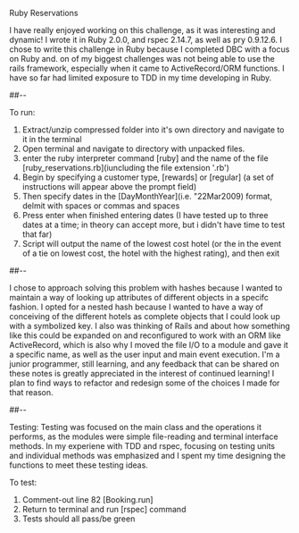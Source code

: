 Ruby Reservations

I have really enjoyed working on this challenge, as it was interesting and
dynamic! I wrote it in Ruby 2.0.0, and rspec 2.14.7, as well as pry 0.9.12.6.
I chose to write this challenge in Ruby because I completed DBC with a focus 
on Ruby and. on of my biggest challenges was not being able to use the rails 
framework, especially when it came to ActiveRecord/ORM functions. I 
have so far had limited exposure to TDD in my time developing in Ruby.

##--

To run: 

1. Extract/unzip compressed folder into it's own directory and navigate to it
in the terminal
2. Open terminal and navigate to directory with unpacked files.
3. enter the ruby interpreter command [ruby] and the name of the file 
[ruby_reservations.rb](iuncluding the file extension '.rb')
4. Begin by specifying a customer type, [rewards] or [regular] (a set of 
instructions will appear above the prompt field)
5. Then specify dates in the [DayMonthYear](i.e. "22Mar2009) format, delmit
with spaces or commas and spaces
6. Press enter when finished entering dates (I have tested up to three dates 
at a time; in theory can accept more, but i didn't have time to test that far)
7. Script will output the name of the lowest cost hotel (or the in the event 
of a tie on lowest cost, the hotel with the highest rating), and then exit

##--

I chose to approach solving this problem with hashes because I wanted to 
maintain a way of looking up attributes of different objects in a specifc
fashion. I opted for a nested hash because I wanted to have a way of 
conceiving of the different hotels as complete objects that I could look up
with a symbolized key. I also was thinking of Rails and about how something
like this could be expanded on and reconfigured to work with an ORM like
ActiveRecord, which is also why I moved the file I/O to a module and gave
it a specific name, as well as the user input and main event execution. I'm a
junior programmer, still learning, and any feedback that can be shared on
these notes is greatly appreciated in the interest of continued learning! 
I plan to find ways to refactor and redesign some of the choices I made for 
that reason. 

##--

Testing:
Testing was focused on the main class and the operations it performs, as the 
modules were simple file-reading and terminal interface methods. In my experiene 
with TDD and rspec, focusing on testing units and individual methods was emphasized 
and I spent my time designing the functions to meet these testing ideas. 

To test:

1. Comment-out line 82 [Booking.run]
2. Return to terminal and run [rspec] command
3. Tests should all pass/be green

